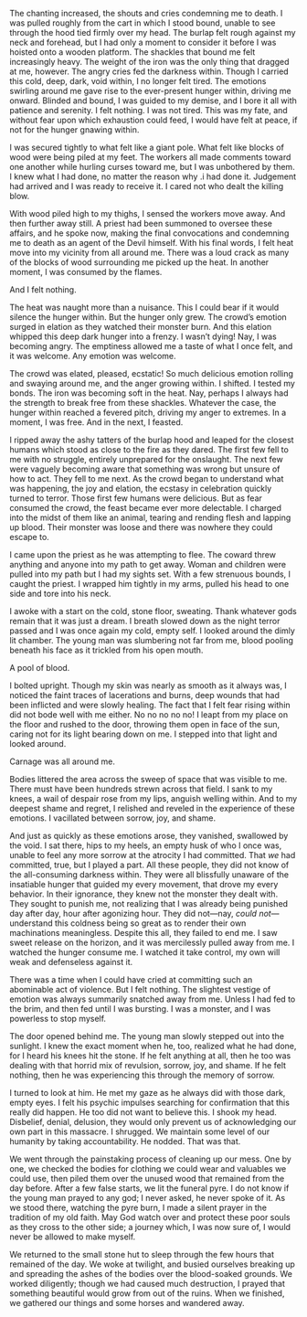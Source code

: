 The chanting increased, the shouts and cries condemning me to death. I was pulled roughly from the cart in which I stood bound, unable to see through the hood tied firmly over my head. The burlap felt rough against my neck and forehead, but I had only a moment to consider it before I was hoisted onto a wooden platform. The shackles that bound me felt increasingly heavy. The weight of the iron was the only thing that dragged at me, however. The angry cries fed the darkness within. Though I carried this cold, deep, dark, void within, I no longer felt tired. The emotions swirling around me gave rise to the ever-present hunger within, driving me onward. Blinded and bound, I was guided to my demise, and I bore it all with patience and serenity. I felt nothing. I was not tired. This was my fate, and without fear upon which exhaustion could feed, I would have felt at peace, if not for the hunger gnawing within.

I was secured tightly to what felt like a giant pole. What felt like blocks of wood were being piled at my feet. The workers all made comments toward one another while hurling curses toward me, but I was unbothered by them. I knew what I had done, no matter the reason why .i had done it. Judgement had arrived and I was ready to receive it. I cared not who dealt the killing blow.

With wood piled high to my thighs, I sensed the workers move away. And then further away still. A priest had been summoned to oversee these affairs, and he spoke now, making the final convocations and condemning me to death as an agent of the Devil himself. With his final words, I felt heat move into my vicinity from all around me. There was a loud crack as many of the blocks of wood surrounding me picked up the heat. In another moment, I was consumed by the flames.

And I felt nothing.

The heat was naught more than a nuisance. This I could bear if it would silence the hunger within. But the hunger only grew. The crowd’s emotion surged in elation as they watched their monster burn. And this elation whipped this deep dark hunger into a frenzy. I wasn’t dying! Nay, I was becoming angry. The emptiness allowed me a taste of what I once felt, and it was welcome. Any emotion was welcome.

The crowd was elated, pleased, ecstatic! So much delicious emotion rolling and swaying around me, and the anger growing within. I shifted. I tested my bonds. The iron was becoming soft in the heat. Nay, perhaps I always had the strength to break free from these shackles. Whatever the case, the hunger within reached a fevered pitch, driving my anger to extremes. In a moment, I was free. And in the next, I feasted.

I ripped away the ashy tatters of the burlap hood and leaped for the closest humans which stood as close to the fire as they dared. The first few fell to me with no struggle, entirely unprepared for the onslaught. The next few were vaguely becoming aware that something was wrong but unsure of how to act. They fell to me next. As the crowd began to understand what was happening, the joy and elation, the ecstasy in celebration quickly turned to terror. Those first few humans were delicious. But as fear consumed the crowd, the feast became ever more delectable. I charged into the midst of them like an animal, tearing and rending flesh and lapping up blood. Their monster was loose and there was nowhere they could escape to.

I came upon the priest as he was attempting to flee. The coward threw anything and anyone into my path to get away. Woman and children were pulled into my path but I had my sights set. With a few strenuous bounds, I caught the priest. I wrapped him tightly in my arms, pulled his head to one side and tore into his neck.

I awoke with a start on the cold, stone floor, sweating. Thank whatever gods remain that it was just a dream. I breath slowed down as the night terror passed and I was once again my cold, empty self. I looked around the dimly lit chamber. The young man was slumbering not far from me, blood pooling beneath his face as it trickled from his open mouth.

A pool of blood.

I bolted upright. Though my skin was nearly as smooth as it always was, I noticed the faint traces of lacerations and burns, deep wounds that had been inflicted and were slowly healing. The fact that I felt fear rising within did not bode well with me either. No no no no no! I leapt from my place on the floor and rushed to the door, throwing them open in face of the sun, caring not for its light bearing down on me. I stepped into that light and looked around.

Carnage was all around me.

Bodies littered the area across the sweep of space that was visible to me. There must have been hundreds strewn across that field. I sank to my knees, a wail of despair rose from my lips, anguish welling within. And to my deepest shame and regret, I relished and reveled in the experience of these emotions. I vacillated between sorrow, joy, and shame.

And just as quickly as these emotions arose, they vanished, swallowed by the void. I sat there, hips to my heels, an empty husk of who I once was, unable to feel any more sorrow at the atrocity I had committed. That _we_ had committed, true, but I played a part. All these people, they did not know of the all-consuming darkness within. They were all blissfully unaware of the insatiable hunger that guided my every movement, that drove my every behavior. In their ignorance, they knew not the monster they dealt with. They sought to punish me, not realizing that I was already being punished day after day, hour after agonizing hour. They did not—nay, _could not_—understand this coldness being so great as to render their own machinations meaningless. Despite this all, they failed to end me. I saw sweet release on the horizon, and it was mercilessly pulled away from me. I watched the hunger consume me. I watched it take control, my own will weak and defenseless against it.

There was a time when I could have cried at committing such an abominable act of violence. But I felt nothing. The slightest vestige of emotion was always summarily snatched away from me. Unless I had fed to the brim, and then fed until I was bursting. I was a monster, and I was powerless to stop myself.

The door opened behind me. The young man slowly stepped out into the sunlight. I knew the exact moment when he, too, realized what he had done, for I heard his knees hit the stone. If he felt anything at all, then he too was dealing with that horrid mix of revulsion, sorrow, joy, and shame. If he felt nothing, then he was experiencing this through the memory of sorrow.

I turned to look at him. He met my gaze as he always did with those dark, empty eyes. I felt his psychic impulses searching for confirmation that this really did happen. He too did not want to believe this. I shook my head. Disbelief, denial, delusion, they would only prevent us of acknowledging our own part in this massacre. I shrugged. We maintain some level of our humanity by taking accountability. He nodded. That was that.

We went through the painstaking process of cleaning up our mess. One by one, we checked the bodies for clothing we could wear and valuables we could use, then piled them over the unused wood that remained from the day before. After a few false starts, we lit the funeral pyre. I do not know if the young man prayed to any god; I never asked, he never spoke of it. As we stood there, watching the pyre burn, I made a silent prayer in the tradition of my old faith. May God watch over and protect these poor souls as they cross to the other side; a journey which, I was now sure of, I would never be allowed to make myself.
  
We returned to the small stone hut to sleep through the few hours that remained of the day. We woke at twilight, and busied ourselves breaking up and spreading the ashes of the bodies over the blood-soaked grounds. We worked diligently; though we had caused much destruction, I prayed that something beautiful would grow from out of the ruins. When we finished, we gathered our things and some horses and wandered away.